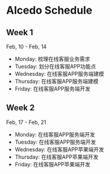 # Alcedo Schedule

## Week 1
Feb, 10 - Feb, 14
- Monday: 梳理在线客服业务需求
- Tuesday: 划分在线客服APP功能点
- Wednesday: 在线客服APP服务端建模
- Thursday: 在线客服APP服务端建模
- Friday: 在线客服APP服务端开发

## Week 2
Feb, 17 - Feb, 21
- Monday: 在线客服APP服务端开发
- Tuesday: 在线客服APP服务端开发
- Wednesday: 在线客服APP苹果端开发
- Thursday: 在线客服APP苹果端开发
- Friday: 在线客服APP苹果端开发
